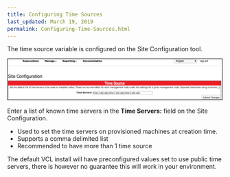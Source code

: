 ```yaml
---
title: Configuring Time Sources
last_updated: March 19, 2019
permalink: Configuring-Time-Sources.html
---
```


The time source variable is configured on the Site Configuration tool.

<img src="images/Screen Shot 2017-03-15 at 3.42.29 PM.png" width="500" border="1">


Enter a list of known time servers in the **Time Servers:** field on the Site Configuration.

* Used to set the time servers on provisioned machines at creation time.
* Supports a comma delimited list
* Recommended to have more than 1 time source

The default VCL install will have preconfigured values set to use public time servers, there is however no guarantee this will work in your environment.

